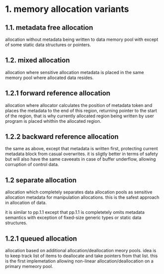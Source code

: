# 1. memory allocation variants

## 1.1. metadata free allocation

allocation without metadata being written to data memory pool with except of some static data structures or pointers.

## 1.2. mixed allocation

allocation where sensitive allocation metadata is placed in the same memory pool where allocated data resides.

## 1.2.1 forward reference allocation

allocation where allocator calculates the position of metadata token and places the metadata to the end of this region, returning pointer to the start of the region, that is why currently allocated region being written by user program is placed whithin the allocated region.

## 1.2.2 backward reference allocation

the same as above, except that metadata is written first, protecting current metadata block from casual overwrites. it is sligtly better in terms of safety but will also have the same caveeats in case of buffer underflow, allowing corruption of control data.

## 1.2 separate allocation

allocation which completely separates data allocation pools as sensitive allocation metadata for manipulation allocations. this is the safest approach in allocation of data.

it is similar to pp.1.1 except that pp.1.1 is completetely omits metadata semantics with exception of fixed-size generic types or static data structures.

## 1.2.1 queued allocation

allocation based on additional allocation/deallocation meory pools. idea is to keep track list of items to deallocate and take pointers from that list. this is the first implemetation allowing non-linear allocation/deallocation on a primary memeory pool.
